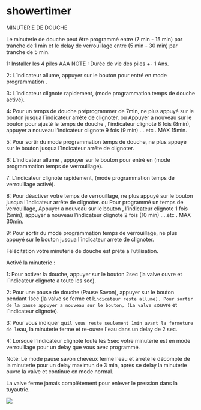 # showertimer

MINUTERIE DE DOUCHE


Le minuterie de douche peut être programmé entre (7 min - 15 min) par tranche de
 1 min et le delay de verrouillage entre (5 min - 30 min) par tranche de 5 min.

1: Installer les 4 piles AAA      NOTE : Durée de vie des piles +- 1 Ans.

2: L’indicateur  allume, appuyer sur le bouton pour entré en mode programmation .

3: L’indicateur clignote rapidement, (mode programmation temps de douche activé).


4: Pour un temps de douche préprogrammer de 7min, ne plus appuyé sur le bouton jusqua  l`ìndicateur arrête de clignoter.
ou
 Appuyer a nouveau sur le bouton pour ajusté le temps de douche , l’indicateur clignote 8 fois (8min), appuyer a nouveau    l’indicateur  clignote  9 fois (9 min) ….etc .    MAX 15min.

5: Pour sortir du mode programmation temps de douche, ne plus appuyé sur le bouton jusqua l`ìndicateur arrête de clignoter.

6: L’indicateur  allume , appuyer sur le bouton pour entré en (mode programmation temps de verrouillage).

7: L’indicateur clignote rapidement, (mode programmation temps de verrouillage activé). 

8: Pour déactiver votre temps de verrouillage, ne plus appuyé sur le bouton jusqua  l`ìndicateur arrête de clignoter.
ou
Pour programmé un temps de verrouillage, Appuyer a nouveau sur le bouton , l’indicateur clignote 1 fois (5min), appuyer a nouveau l’indicateur  clignote  2 fois (10 min) ….etc . MAX 30min.

9:  Pour sortir du mode programmation temps de verrouillage, ne plus appuyé sur le bouton jusqua l`ìndicateur arrete de clignoter.



Félécitation votre minuterie de douche est prête a l’utilisation.

Activé la minuterie :


1: Pour activer la douche, appuyer sur le bouton 2sec (la valve ouvre et l`ìndicateur clignote a toute les sec).

2: Pour une pause de douche (Pause Savon), appuyer sur le bouton pendant 1sec (la valve se ferme et l`ìndicateur reste allumé). Pour sortir de la pause appuyer a nouveau sur le bouton, (La valve s`ouvre et l`ìndicateur clignote).

3: Pour vous indiquer qu`il vous reste seulement 1min avant la fermeture de l`eau, la minuterie ferme et re-ouvre l`eau dans un delay de 2 sec.

4: Lorsque l`ìndicateur clignote toute les 5sec votre minuterie est en mode verrouillage pour un delay que vous avez programmé.



Note: Le mode pause savon cheveux ferme l`eau et arrete le décompte de la minuterie pour un delay maximun de 3 min, après se delay la minuterie ouvre la valve et continue en mode normal.

La valve ferme jamais complètement pour enlever le pression dans la tuyautrie. 

![](/Create%20Schematic_Shower%20Timer_2021-06-26.png)


